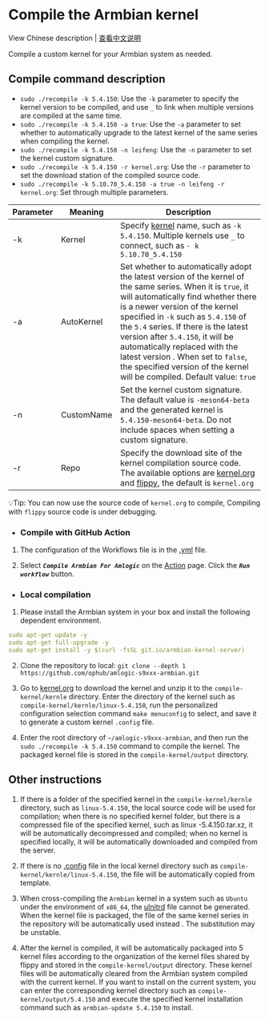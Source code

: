 # Compile the Armbian kernel

View Chinese description  |  [查看中文说明](README.cn.md)

Compile a custom kernel for your Armbian system as needed.

## Compile command description

- `sudo ./recompile -k 5.4.150`: Use the `-k` parameter to specify the kernel version to be compiled, and use `_` to link when multiple versions are compiled at the same time.
- `sudo ./recompile -k 5.4.150 -a true`: Use the `-a` parameter to set whether to automatically upgrade to the latest kernel of the same series when compiling the kernel.
- `sudo ./recompile -k 5.4.150 -n leifeng`: Use the `-n` parameter to set the kernel custom signature.
- `sudo ./recompile -k 5.4.150 -r kernel.org`: Use the `-r` parameter to set the download station of the compiled source code.
- `sudo ./recompile -k 5.10.70_5.4.150 -a true -n leifeng -r kernel.org`: Set through multiple parameters.

| Parameter | Meaning | Description |
| ---- | ---- | ---- |
| -k | Kernel | Specify [kernel](https://cdn.kernel.org/pub/linux/kernel/v5.x/) name, such as `-k 5.4.150`. Multiple kernels use `_` to connect, such as `- k 5.10.70_5.4.150` |
| -a | AutoKernel | Set whether to automatically adopt the latest version of the kernel of the same series. When it is `true`, it will automatically find whether there is a newer version of the kernel specified in `-k` such as `5.4.150` of the `5.4` series. If there is the latest version after `5.4.150`, it will be automatically replaced with the latest version . When set to `false`, the specified version of the kernel will be compiled. Default value: `true` |
| -n | CustomName | Set the kernel custom signature. The default value is `-meson64-beta` and the generated kernel is `5.4.150-meson64-beta`. Do not include spaces when setting a custom signature. |
| -r | Repo | Specify the download site of the kernel compilation source code. The available options are [kernel.org](https://www.kernel.org/) and [flippy](https://github.com/unifreq), the default is `kernel.org` |

💡Tip: You can now use the source code of `kernel.org` to compile, Compiling with `flippy` source code is under debugging.

- ### Compile with GitHub Action

1. The configuration of the Workflows file is in the [.yml](https://github.com/ophub/amlogic-s9xxx-armbian/tree/main/.github/workflows) file.

2. Select ***`Compile Armbian For Amlogic`*** on the [Action](https://github.com/ophub/amlogic-s9xxx-armbian/actions) page. Click the ***`Run workflow`*** button.

- ### Local compilation

1. Please install the Armbian system in your box and install the following dependent environment.

```yaml
sudo apt-get update -y
sudo apt-get full-upgrade -y
sudo apt-get install -y $(curl -fsSL git.io/armbian-kernel-server)
```

2. Clone the repository to local: `git clone --depth 1 https://github.com/ophub/amlogic-s9xxx-armbian.git`

3. Go to [kernel.org](https://cdn.kernel.org/pub/linux/kernel/v5.x/) to download the kernel and unzip it to the `compile-kernel/kernle` directory. Enter the directory of the kernel such as `compile-kernel/kernle/linux-5.4.150`, run the personalized configuration selection command `make menuconfig` to select, and save it to generate a custom kernel `.config` file. 

4. Enter the root directory of `~/amlogic-s9xxx-armbian`, and then run the `sudo ./recompile -k 5.4.150` command to compile the kernel. The packaged kernel file is stored in the `compile-kernel/output` directory.

## Other instructions

1. If there is a folder of the specified kernel in the `compile-kernel/kernle` directory, such as `linux-5.4.150`, the local source code will be used for compilation; when there is no specified kernel folder, but there is a compressed file of the specified kernel, such as linux -5.4.150.tar.xz, it will be automatically decompressed and compiled; when no kernel is specified locally, it will be automatically downloaded and compiled from the server.

2. If there is no [.config](tools/config) file in the local kernel directory such as `compile-kernel/kernle/linux-5.4.150`, the file will be automatically copied from template.

3. When cross-compiling the `Armbian` kernel in a system such as `Ubuntu` under the environment of `x86_64`, the [uInitrd](tools/uInitrd) file cannot be generated. When the kernel file is packaged, the file of the same kernel series in the repository will be automatically used instead . The substitution may be unstable.

4. After the kernel is compiled, it will be automatically packaged into 5 kernel files according to the organization of the kernel files shared by flippy and stored in the `compile-kernel/output` directory. These kernel files will be automatically cleared from the Armbian system compiled with the current kernel. If you want to install on the current system, you can enter the corresponding kernel directory such as `compile-kernel/output/5.4.150` and execute the specified kernel installation command such as `armbian-update 5.4.150` to install.

